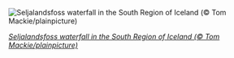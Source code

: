 
![Seljalandsfoss waterfall in the South Region of Iceland (© Tom Mackie/plainpicture)](https://cn.bing.com//th?id=OHR.SouthCoast_EN-US4824290612_1920x1080.jpg&rf=LaDigue_1920x1080.jpg&pid=hp)

*[Seljalandsfoss waterfall in the South Region of Iceland (© Tom Mackie/plainpicture)](https://www.bing.com/search?q=Seljalandsfoss+waterfall&form=hpcapt&filters=HpDate%3a%2220210622_0700%22)*
